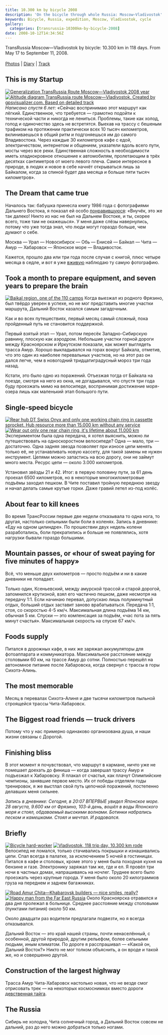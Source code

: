 ```yaml
---
title: 10.300 km by bicycle 2008
description: 'On the bicycle through whole Russia: Moscow—Vladivostok'
keywords: Bicycle, Russia, expedition, Moscow, Vladivostok, cycle
gallery:
  categories: [transrussia-10300km-by-bicycle-2008]
date: 2008-10-12T14:34:56Z
---
```


TransRussia Moscow—Vladivostok by bicycle: 10.300 km in 118 days. From May 17 to September 11, 2008.
<br><br>
[Photos](/en/categories/transrussia-10300km-by-bicycle-2008/) |
[Diary](diary/) |
<a href="/map/#type=hybrid&amp;center=50.17195,87.17019&amp;zoom=4&amp;kml=kml2008" target="_blank">Track</a>



## This is my Startup

[![Generalization TransRussia Route Moscow—Vladivostok 2008 year](/static/my-routes/transrussia-10300km-by-bicycle-2008/transrussia-2008-logo-small.jpg)](/static/my-routes/transrussia-10300km-by-bicycle-2008/transrussia-2008-logo-full.jpg?classes=jpic,right,break)
[![Altitude diagram TransRussia route Moscow—Vladivostok. Created by gpsvisualizer.com. Based on detailed track](/static/my-routes/transrussia-10300km-by-bicycle-2008/transrussia-2008-elevation-small.png)](/static/my-routes/transrussia-10300km-by-bicycle-2008/transrussia-2008-elevation-full.png?classes=jpic,right,break)
*Написано спустя 6 лет:* «Сейчас воспринимаю этот маршрут как лёгкий. Единственное, что требуется — грамотно подойти к технической части и никогда не лениться. Проблемы, такие как холод, голод и одиночество здесь не встретятся. Выехав на трассу с бешеным трафиком на протяжении практически всех 10 тысяч километров, вклиниваешься в общий ритм и подгоняешься им до самого Владивостока. Через каждые 30 километров кафе с едой, электричеством, интернетом и общением, указатели вдоль всего пути, мосты через все реки. Единственная сложность в необходимости иметь хладнокровное отношение к автомобилям, пролетающим в трёх десятках сантиметров от моего левого плеча. Самое интересное в природе, в людях и новое в себе начнёт открываться лишь за Байкалом, когда за спиной будет два месяца и больше пяти тысяч километров».



## The Dream that came true

Началось так: бабушка принесла книгу 1986 года с фотографиями Дальнего Востока, я показал ей особо [понравившуюся](/static/my-routes/transrussia-10300km-by-bicycle-2008/transrussia-2008-from-book.jpg?classes=jpic): «Внучёк, это же так далеко! Никто из нас не был на Дальнем Востоке, и ты, скорее всего, тоже там не окажешься». У меня даже слёзы навернулись, потому что уже тогда знал, что люди могут гораздо больше, чем думают о себе.

Москва — Урал — Новосибирск — Обь — Енисей — Байкал — Чита — Амур — Хабаровск — Японское море — Владивосток.

Кажется, прошло два или три года после случая с книгой, плюс четыре месяца в седле, и вот я уже [вживую](/static/my-routes/transrussia-10300km-by-bicycle-2008/tr08.20.japon-sea-vladivostok.49.jpg?classes=jpic) наблюдаю ту самую фотографию.



## Took a month to prepare equipment, and seven years to prepare the brain

[![Baikal region, one of the 110 camps](/static/my-routes/transrussia-10300km-by-bicycle-2008/tn_tr08.13.chernyshevsk-mogocha.32.jpg)](/static/my-routes/transrussia-10300km-by-bicycle-2008/tr08.13.chernyshevsk-mogocha.32.jpg?classes=jpic,left)
Когда выезжал из родного Фрязино, был твёрдо уверен в успехе, но не мог представить многие участки маршрута, Дальний Восток казался самым загадочным.

Как и во всех путешествиях, первый месяц самый сложный, пока пройденный путь не становится поддержкой.

Первый взятый этап — Урал, потом пересёк Западно-Сибирскую равнину, плоскую как аэродром. Небольшие участки горной дороги между Красноярском и Иркутском показали, как может выглядеть трасса Амур. Хорошо выкладывался на горах вокруг Байкала, отметив, что это один из наиболее перевальных участков, но на этот раз он дался легче, чем в новогодний тридцатиградусный мороз три года назад.

Кстати, это было одно из поражений. Отъезжая тогда от Байкала на поезде, смотря на него из окна, не догадывался, что спустя три года буду проезжать мимо на велосипеде, воспринимая достижение моря-озера лишь как маленький этап большого пути.



## Single-speed bicycle

[![Rear hub DT Swiss Onyx and only one working chain ring in cassette sprocket. Hub resource more than 15.000 km without any service](/static/my-routes/transrussia-10300km-by-bicycle-2008/rear-hub-small.jpg)](/static/my-routes/transrussia-10300km-by-bicycle-2008/rear-hub-full.jpg?classes=jpic,right)
[![Wear out only one rear chain ring, it's lifetime about 11.000 km](/static/my-routes/transrussia-10300km-by-bicycle-2008/rear-ring-small.jpg)](/static/my-routes/transrussia-10300km-by-bicycle-2008/rear-ring-full.jpg?classes=jpic,right)
Экспериментом была одна передача, я хотел выяснить, можно ли путешествовать на односкоростном велосипеде? Одна — мало, три — достаточно. Одна задняя звезда позволяет при износе цепи менять только её, не устанавливать новую кассету, для такой замены не нужен инструмент. Цепями можно запастись на всю дорогу, они не займут много места. Ресурс цепи — около 3.000 километров.

Установил звёзды 21 и 42. Итог: в первую половину пути, за 61 день проехал 6500 километров, но в некоторые многокилометровые подъёмы заходил пешком. В Чите поставил тройную переднюю звезду и начал делать самые крутые горки. Даже гравий летел из-под колёс.



## About fear to kill knees

Во время ТрансРоссии первые две недели отказывала то одна нога, то другая, настолько сильными были боли в коленях. Запись в дневнике: «Еду на одном цилиндре». По прошествии двух недель колени разработались, боли прекратились и больше не появлялись, хотя нагрузки бывали гораздо большими.



## Mountain passes, or «hour of sweat paying for five minutes of happy»

Всё, что меньше двух километров — просто подъём и ни в какие дневники не попадает.

Только один, Ксеньевский, между амурской трассой и старой дорогой, запомнился крутизной, взял его частично пешком, даже несмотря на передачу 1:1. Если начинаю перевал, допускаю лишь полуминутный отдых, больший отдых заставит заново врабатываться. Передача 1:1, стоя, со скоростью 4-5 км/ч. Максимальная длина подъёма 14 км, обычная 5 км. Спуски — это компенсация за подъём, «час пота за пять минут счастья». Максимальная скорость на спуске 67 км/ч.



## Foods supply

Питался в дорожных кафе, в них же заряжал аккумуляторы для фотоаппарата и коммуникатора. Максимальное расстояние между столовыми 60 км, на трассе Амур до сотни. Полностью перешёл на автономное питание после Хабаровска, когда свернул с трассы в горы Сихотэ-Алинь.



## The most memorable

Месяц в перевалах Сихотэ-Алиня и две тысячи километров пыльной строящейся трассы Чита-Хабаровск.



## The Biggest road friends — truck drivers

Потому что у нас примерно одинаково организована душа, и наши жизни связаны с Дорогой.



## Finishing bliss

В этот момент я почувствовал, что маршрут в кармане, ничто уже не помешает доехать до финиша — когда завершал трассу Амур и подъезжал к Хабаровску. Я плакал от счастья, как плачут Олимпийские чемпионы, занявшие первое место. Их от победы отделяли годы тренировок, я же выстлал свой путь цепочкой поражений, постепенно делавших меня сильнее.

_Запись в дневнике: Сегодня, в 20:07 ВПЕРВЫЕ увидел Японское море. 28 августа, 9.600 км от Фрязино, 103-й день, вошёл в воды Японского моря и стоял, обдаваемый высокими волнами. Ботинки набрались песком и камешками. Стоял и мечтал. И радовался._



## Briefly

[![Bicycle hard-worker](/static/my-routes/transrussia-10300km-by-bicycle-2008/tn_tr08.18.verhnij_pereval-dalnegorsk.23.jpg)](/static/my-routes/transrussia-10300km-by-bicycle-2008/tr08.18.verhnij_pereval-dalnegorsk.23.jpg?classes=jpic,right)
[![Vladivostok, 118 trip day, 10.300 km rode](/static/my-routes/transrussia-10300km-by-bicycle-2008/tn_tr08.20.japon_sea-vladivostok.44.jpg)](/static/my-routes/transrussia-10300km-by-bicycle-2008/tr08.20.japon_sea-vladivostok.44.jpg?classes=jpic,right)
Велосипед не ломался, только стачивались покрышки и изнашивались цепи. Спал всегда в палатке, за исключением 5 ночей в гостиницах. Питался в кафе и столовых, кроме этого у меня была походная кухня на бензине и газе. Электронику заряжал там же, где и ел. Я провёл три ночи в частных домах, напрашиваясь на ночлег. Труднее всего было проезжать через крупные города. У меня было около 20 килограммов груза на переднем и заднем багажниках.

[![Road Amur Chita—Khabarovsk builders — nice smiles, really?](/static/my-routes/transrussia-10300km-by-bicycle-2008/tn_tr08.16.zeya_river-kchabarovsk.36.jpg)](/static/my-routes/transrussia-10300km-by-bicycle-2008/tr08.16.zeya_river-kchabarovsk.36.jpg?classes=jpic,left)
[![Happy man from the Far East Russia](/static/my-routes/transrussia-10300km-by-bicycle-2008/tn_tr08.17.kchabarovsk-verhnij_pereval.68.jpg)](/static/my-routes/transrussia-10300km-by-bicycle-2008/tr08.17.kchabarovsk-verhnij_pereval.68.jpg?classes=jpic,left)
Около Красноярска отравился и два дня пролежал в больнице. Среднее расстояние между столовыми (пунктами питания) около 50 км. 

Около двадцати раз водители предлагали подвезти, но я всегда отказывался.

Дальний Восток — это край нашей страны, почти ненаселённый, с особенной, другой природой, другим рельефом, более сильными людьми, иным климатом. По дороге я расспрашивал — «Какой он, Дальний Восток?» Никто не мог толком объяснить, а он вроде и такой же, но и совершенно другой.



## Construction of the largest highway

Трасса Амур Чита-Хабаровск настолько новая, что не везде смог отрисовать трек — на некоторых космоснимках вместо дороги [девственная тайга](/static/my-routes/transrussia-10300km-by-bicycle-2008/amur-road-satellite-image.jpg?classes=jpic).



## The Russia

Сибирь не холодна, Чита солнечный город, а Дальний Восток совсем не дальний, раз до него можно добраться только ногами.
